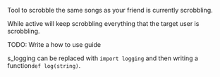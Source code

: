 Tool to scrobble the same songs as your friend is currently scrobbling.

While active will keep scrobbling everything that the target user is scrobbling.

TODO:
	Write a how to use guide

s_logging can be replaced with ```import logging``` and then writing a function```def log(string)```.